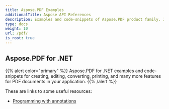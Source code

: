 ```yaml
---
title: Aspose.PDF Examples
additionalTitle: Aspose API References
description: Examples and code-snippets of Aspose.PDF product family. It includes basic and advance examples of usage of Aspose.PDF.
type: docs
weight: 10
url: /pdf/
is_root: true
---
```


## Aspose.PDF for .NET
{{% alert color="primary" %}}
Aspose.PDF for .NET examples and code-snippets for creating, editing, converting, printing, and many more features for PDF documents in your application. 
{{% /alert %}}

These are links to some useful resources:
- [Programming with annotations](./net/annotations/)



